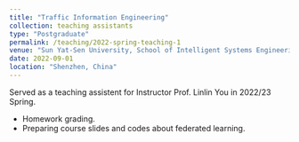 ```yaml
---
title: "Traffic Information Engineering"
collection: teaching assistants
type: "Postgraduate"
permalink: /teaching/2022-spring-teaching-1
venue: "Sun Yat-Sen University, School of Intelligent Systems Engineering"
date: 2022-09-01
location: "Shenzhen, China"
---
```


Served as a teaching assistent for Instructor Prof. Linlin You in 2022/23 Spring.

* Homework grading.
* Preparing course slides and codes about federated learning.
